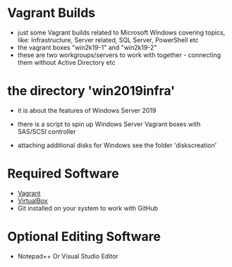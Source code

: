 # Vagrant Builds

* just some Vagrant builds related to Microsoft Windows covering topics, like:
Infrastructure, Server related, SQL Server, PowerShell etc
* the vagrant boxes "win2k19-1" and "win2k19-2"
* these are two workgroups/servers to work with together - connecting them without Active Directory etc

# the directory 'win2019infra' 
* it is about the features of Windows Server 2019
* there is a script to spin up Windows Server Vagrant boxes with SAS/SCSI controller

* attaching additional disks for Windows see the folder 'diskscreation'

# Required Software
* [Vagrant](https://www.vagrantup.com/downloads.html)
* [VirtualBox](https://www.virtualbox.org/wiki/Downloads)
* Git installed on your system to work with GitHub

# Optional Editing Software

* Notepad++ Or Visual Studio Editor
